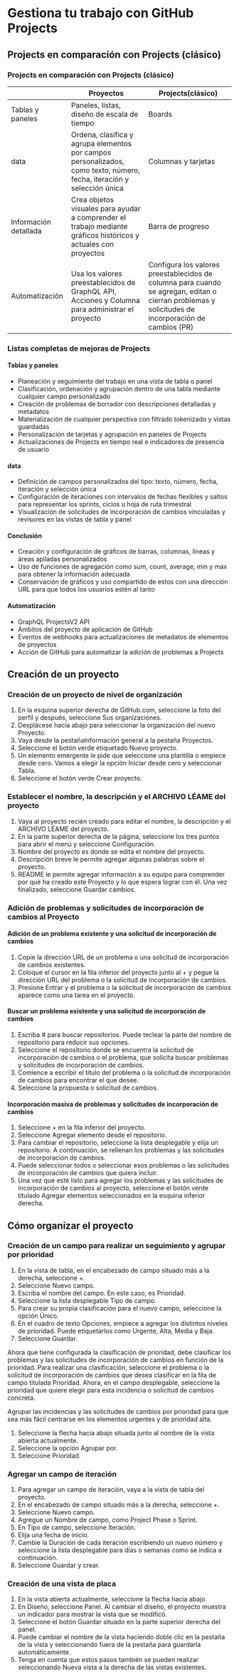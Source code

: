 # Gestiona tu trabajo con GitHub Projects

## Projects en comparación con Projects (clásico)

### Projects en comparación con Projects (clásico)

||Proyectos|Projects(clásico)|
|-|--------|-----------------|
|Tablas y paneles|Paneles, listas, diseño de escala de tiempo|Boards|
|data|Ordena, clasifica y agrupa elementos por campos personalizados, como texto, número, fecha, iteración y selección única|Columnas y tarjetas|
|Información detallada|Crea objetos visuales para ayudar a comprender el trabajo mediante gráficos históricos y actuales con proyectos|Barra de progreso|
|Automatización|Usa los valores preestablecidos de GraphQL API, Acciones y Columna para administrar el proyecto|Configura los valores preestablecidos de columna para cuando se agregan, editan o cierran problemas y solicitudes de incorporación de cambios (PR)|

### Listas completas de mejoras de Projects

#### Tablas y paneles

* Planeación y seguimiento del trabajo en una vista de tabla o panel
* Clasificación, ordenación y agrupación dentro de una tabla mediante cualquier campo personalizado
* Creación de problemas de borrador con descripciones detalladas y metadatos
* Materialización de cualquier perspectiva con filtrado tokenizado y vistas guardadas
* Personalización de tarjetas y agrupación en paneles de Projects
* Actualizaciones de Projects en tiempo real e indicadores de presencia de usuario

#### data

* Definición de campos personalizados del tipo: texto, número, fecha, iteración y selección única
* Configuración de iteraciones con intervalos de fechas flexibles y saltos para representar los sprints, ciclos u hoja de ruta trimestral
* Visualización de solicitudes de incorporación de cambios vinculadas y revisores en las vistas de tabla y panel

#### Conclusión

* Creación y configuración de gráficos de barras, columnas, líneas y áreas apiladas personalizados
* Uso de funciones de agregación como sum, count, average, min y max para obtener la información adecuada
* Conservación de gráficos y uso compartido de estos con una dirección URL para que todos los usuarios estén al tanto

#### Automatización

* GraphQL ProjectsV2 API
* Ámbitos del proyecto de aplicación de GitHub
* Eventos de webhooks para actualizaciones de metadatos de elementos de proyectos
* Acción de GitHub para automatizar la adición de problemas a Projects

## Creación de un proyecto

### Creación de un proyecto de nivel de organización

1. En la esquina superior derecha de GitHub.com, seleccione la foto del perfil y después, seleccione Sus organizaciones.
2. Desplácese hacia abajo para seleccionar la organización del nuevo Proyecto.
3. Vaya desde la pestañaInformación general a la pestaña Proyectos.
4. Seleccione el botón verde etiquetado Nuevo proyecto.
5. Un elemento emergente le pide que seleccione una plantilla o empiece desde cero. Vamos a elegir la opción Iniciar desde cero y seleccionar Tabla.
6. Seleccione el botón verde Crear proyecto.

### Establecer el nombre, la descripción y el ARCHIVO LÉAME del proyecto

1. Vaya al proyecto recién creado para editar el nombre, la descripción y el ARCHIVO LÉAME del proyecto.
2. En la parte superior derecha de la página, seleccione los tres puntos para abrir el menú y seleccione Configuración.
3. Nombre del proyecto es donde se edita el nombre del proyecto.
4. Descripción breve le permite agregar algunas palabras sobre el proyecto.
5. README le permite agregar información a su equipo para comprender por qué ha creado este Proyecto y lo que espera lograr con él. Una vez finalizado, seleccione Guardar cambios.

### Adición de problemas y solicitudes de incorporación de cambios al Proyecto

#### Adición de un problema existente y una solicitud de incorporación de cambios

1. Copie la dirección URL de un problema o una solicitud de incorporación de cambios existentes.
2. Coloque el cursor en la fila inferior del proyecto junto al + y pegue la dirección URL del problema o la solicitud de incorporación de cambios.
3. Presione Entrar y el problema o la solicitud de incorporación de cambios aparece como una tarea en el proyecto.

#### Buscar un problema existente y una solicitud de incorporación de cambios

1. Escriba # para buscar repositorios. Puede teclear la parte del nombre de repositorio para reducir sus opciones.
2. Seleccione el repositorio donde se encuentra la solicitud de incorporación de cambios o el problema, que solicita buscar problemas y solicitudes de incorporación de cambios.
3. Comience a escribir el título del problema o la solicitud de incorporación de cambios para encontrar el que desee.
4. Seleccione la propuesta o solicitud de cambios.

#### Incorporación masiva de problemas y solicitudes de incorporación de cambios

1. Seleccione + en la fila inferior del proyecto.
2. Seleccione Agregar elemento desde el repositorio.
3. Para cambiar el repositorio, seleccione la lista desplegable y elija un repositorio. A continuación, se rellenan los problemas y las solicitudes de incorporación de cambios.
4. Puede seleccionar todos o seleccionar esos problemas o las solicitudes de incorporación de cambios que quiera incluir.
5. Una vez que esté listo para agregar los problemas y las solicitudes de incorporación de cambios al proyecto, seleccione el botón verde titulado Agregar elementos seleccionados en la esquina inferior derecha.

## Cómo organizar el proyecto

### Creación de un campo para realizar un seguimiento y agrupar por prioridad

1. En la vista de tabla, en el encabezado de campo situado más a la derecha, seleccione +.
2. Seleccione Nuevo campo.
3. Escriba el nombre del campo. En este caso, es Prioridad.
4. Seleccione la lista desplegable Tipo de campo.
5. Para crear su propia clasificación para el nuevo campo, seleccione la opción Único.
6. En el cuadro de texto Opciones, empiece a agregar los distintos niveles de prioridad. Puede etiquetarlos como Urgente, Alta, Media y Baja.
7. Seleccione Guardar.

Ahora que tiene configurada la clasificación de prioridad, debe clasificar los problemas y las solicitudes de incorporación de cambios en función de la prioridad. Para realizar una clasificación, seleccione el problema o la solicitud de incorporación de cambios que desea clasificar en la fila de campo titulada Prioridad. Ahora, en el campo desplegable, seleccione la prioridad que quiere elegir para esta incidencia o solicitud de cambios concreta.

Agrupar las incidencias y las solicitudes de cambios por prioridad para que sea más fácil centrarse en los elementos urgentes y de prioridad alta.

1. Seleccione la flecha hacia abajo situada junto al nombre de la vista abierta actualmente.
2. Seleccione la opción Agrupar por.
3. Seleccione Prioridad.

### Agregar un campo de iteración

1. Para agregar un campo de iteración, vaya a la vista de tabla del proyecto.
2. En el encabezado de campo situado más a la derecha, seleccione +.
3. Seleccione Nuevo campo.
4. Agregue un Nombre de campo, como Project Phase o Sprint.
5. En Tipo de campo, seleccione Iteración.
6. Elija una fecha de inicio.
7. Cambie la Duración de cada iteración escribiendo un nuevo número y seleccione la lista desplegable para días o semanas como se indica a continuación.
8. Seleccione Guardar y crear.

### Creación de una vista de placa

1. En la vista abierta actualmente, seleccione la flecha hacia abajo.
2. En Diseño, seleccione Panel. Al cambiar el diseño, el proyecto muestra un indicador para mostrar la vista que se modificó.
3. Seleccione el botón Guardar situado en la parte superior derecha del panel.
4. Puede cambiar el nombre de la vista haciendo doble clic en la pestaña de la vista y seleccionando fuera de la pestaña para guardarla automáticamente.
5. Tenga en cuenta que estos pasos también se pueden realizar seleccionando Nueva vista a la derecha de las vistas existentes.
